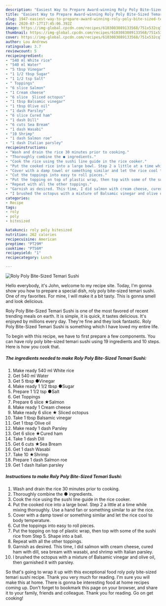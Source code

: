 ```yaml
---
description: "Easiest Way to Prepare Award-winning Roly Poly Bite-Sized Temari Sushi"
title: "Easiest Way to Prepare Award-winning Roly Poly Bite-Sized Temari Sushi"
slug: 1947-easiest-way-to-prepare-award-winning-roly-poly-bite-sized-temari-sushi
date: 2020-07-17T17:45:06.392Z
image: https://img-global.cpcdn.com/recipes/6103083089133568/751x532cq70/roly-poly-bite-sized-temari-sushi-recipe-main-photo.jpg
thumbnail: https://img-global.cpcdn.com/recipes/6103083089133568/751x532cq70/roly-poly-bite-sized-temari-sushi-recipe-main-photo.jpg
cover: https://img-global.cpcdn.com/recipes/6103083089133568/751x532cq70/roly-poly-bite-sized-temari-sushi-recipe-main-photo.jpg
author: Lou Andrews
ratingvalue: 3.7
reviewcount: 5
recipeingredient:
- "540 ml White rice"
- "540 ml Water"
- "5 tbsp Vinegar"
- "1 1/2 tbsp Sugar"
- "1 1/2 tsp Salt"
- " Toppings"
- "6 slice Salmon"
- "1 Cream cheese"
- "6 slice  Sliced octopus"
- "1 tbsp Balsamic vinegar"
- "1 tbsp Olive oil"
- "1 dash Parsley"
- "6 slice Cured ham"
- "1 dash Dill"
- "6 cuts Sea Bream"
- "1 dash Wasabi"
- "10 Shrimp"
- "1 dash Salmon roe"
- "1 dash Italian parsley"
recipeinstructions:
- "Wash and drain the rice 30 minutes prior to cooking."
- "Thoroughly combine the ● ingredients."
- "Cook the rice using the sushi line guide in the rice cooker."
- "Put the cooked rice into a large bowl. Step 2 a little at a time while mixing thoroughly. Use a hand fan or something similar to air the rice."
- "Cover with a damp towel or something similar and let the rice cool to body temperature."
- "Cut the toppings into easy to roll pieces."
- "Put the topping on top of plastic wrap, then top with some of the sushi rice from Step 5. Shape into a ball."
- "Repeat with all the other toppings."
- "Garnish as desired. This time, I did salmon with cream cheese, cured ham with dill, sea bream with wasabi, and shrimp with Italian parsley."
- "I brushed the octopus with a mixture of Balsamic vinegar and olive oil, then garnished it with parsley."
categories:
- Recipe
tags:
- roly
- poly
- bitesized

katakunci: roly poly bitesized 
nutrition: 262 calories
recipecuisine: American
preptime: "PT29M"
cooktime: "PT56M"
recipeyield: "1"
recipecategory: Lunch

---
```



![Roly Poly Bite-Sized Temari Sushi](https://img-global.cpcdn.com/recipes/6103083089133568/751x532cq70/roly-poly-bite-sized-temari-sushi-recipe-main-photo.jpg)

Hello everybody, it's John, welcome to my recipe site. Today, I'm gonna show you how to prepare a special dish, roly poly bite-sized temari sushi. One of my favorites. For mine, I will make it a bit tasty. This is gonna smell and look delicious.

Roly Poly Bite-Sized Temari Sushi is one of the most favored of recent trending meals on earth. It is simple, it is quick, it tastes delicious. It's enjoyed by millions every day. They're fine and they look fantastic. Roly Poly Bite-Sized Temari Sushi is something which I have loved my entire life.




To begin with this recipe, we have to first prepare a few components. You can have roly poly bite-sized temari sushi using 19 ingredients and 10 steps. Here is how you cook that.

<!--inarticleads1-->

##### The ingredients needed to make Roly Poly Bite-Sized Temari Sushi:

1. Make ready 540 ml White rice
1. Get 540 ml Water
1. Get 5 tbsp ●Vinegar
1. Make ready 1 1/2 tbsp ●Sugar
1. Prepare 1 1/2 tsp ●Salt
1. Get  Toppings
1. Prepare 6 slice ★Salmon
1. Make ready 1 Cream cheese
1. Make ready 6 slice ★ Sliced octopus
1. Take 1 tbsp Balsamic vinegar
1. Get 1 tbsp Olive oil
1. Make ready 1 dash Parsley
1. Get 6 slice ★Cured ham
1. Take 1 dash Dill
1. Get 6 cuts ★Sea Bream
1. Get 1 dash Wasabi
1. Take 10 ★Shrimp
1. Prepare 1 dash Salmon roe
1. Get 1 dash Italian parsley




<!--inarticleads2-->

##### Instructions to make Roly Poly Bite-Sized Temari Sushi:

1. Wash and drain the rice 30 minutes prior to cooking.
1. Thoroughly combine the ● ingredients.
1. Cook the rice using the sushi line guide in the rice cooker.
1. Put the cooked rice into a large bowl. Step 2 a little at a time while mixing thoroughly. Use a hand fan or something similar to air the rice.
1. Cover with a damp towel or something similar and let the rice cool to body temperature.
1. Cut the toppings into easy to roll pieces.
1. Put the topping on top of plastic wrap, then top with some of the sushi rice from Step 5. Shape into a ball.
1. Repeat with all the other toppings.
1. Garnish as desired. This time, I did salmon with cream cheese, cured ham with dill, sea bream with wasabi, and shrimp with Italian parsley.
1. I brushed the octopus with a mixture of Balsamic vinegar and olive oil, then garnished it with parsley.




So that's going to wrap it up with this exceptional food roly poly bite-sized temari sushi recipe. Thank you very much for reading. I'm sure you will make this at home. There is gonna be interesting food at home recipes coming up. Don't forget to bookmark this page on your browser, and share it to your family, friends and colleague. Thank you for reading. Go on get cooking!
